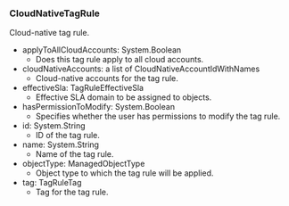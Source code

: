 ### CloudNativeTagRule
Cloud-native tag rule.

- applyToAllCloudAccounts: System.Boolean
  - Does this tag rule apply to all cloud accounts.
- cloudNativeAccounts: a list of CloudNativeAccountIdWithNames
  - Cloud-native accounts for the tag rule.
- effectiveSla: TagRuleEffectiveSla
  - Effective SLA domain to be assigned to objects.
- hasPermissionToModify: System.Boolean
  - Specifies whether the user has permissions to modify the tag rule.
- id: System.String
  - ID of the tag rule.
- name: System.String
  - Name of the tag rule.
- objectType: ManagedObjectType
  - Object type to which the tag rule will be applied.
- tag: TagRuleTag
  - Tag for the tag rule.
